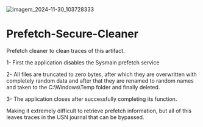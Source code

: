 ![imagem_2024-11-30_103728333](https://github.com/user-attachments/assets/c0d598cc-d82d-4ff1-9108-f8567543dde7)
# Prefetch-Secure-Cleaner
Prefetch cleaner to clean traces of this artifact.

1- First the application disables the Sysmain prefetch service

2- All files are truncated to zero bytes, after which they are overwritten with completely random data and after that they are renamed to random names and taken to the C:\Windows\Temp folder and finally deleted.

3- The application closes after successfully completing its function.

Making it extremely difficult to retrieve prefetch information, but all of this leaves traces in the USN journal that can be bypassed.
